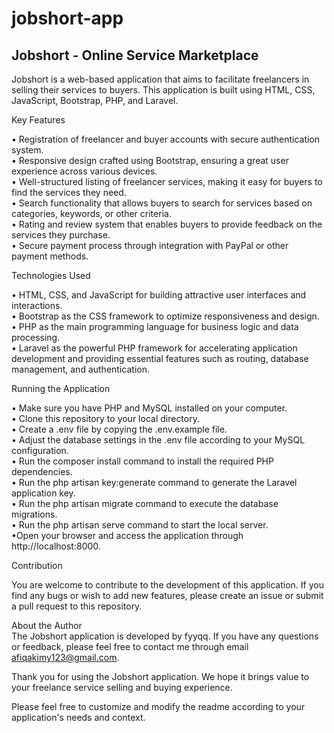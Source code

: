 # jobshort-app

## Jobshort - Online Service Marketplace

Jobshort is a web-based application that aims to facilitate freelancers in selling their services to buyers. This application is built using HTML, CSS, JavaScript, Bootstrap, PHP, and Laravel.

Key Features<br/>

• Registration of freelancer and buyer accounts with secure authentication system.<br/>
• Responsive design crafted using Bootstrap, ensuring a great user experience across various devices.<br/>
• Well-structured listing of freelancer services, making it easy for buyers to find the services they need.<br/>
• Search functionality that allows buyers to search for services based on categories, keywords, or other criteria.<br/>
• Rating and review system that enables buyers to provide feedback on the services they purchase.<br/>
• Secure payment process through integration with PayPal or other payment methods.<br/>

Technologies Used<br/>

• HTML, CSS, and JavaScript for building attractive user interfaces and interactions.<br/>
• Bootstrap as the CSS framework to optimize responsiveness and design.<br/>
• PHP as the main programming language for business logic and data processing.<br/>
• Laravel as the powerful PHP framework for accelerating application development and providing essential features such as routing, database management, and authentication.<br/>

Running the Application<br/>

• Make sure you have PHP and MySQL installed on your computer.<br/>
• Clone this repository to your local directory.<br/>
• Create a .env file by copying the .env.example file.<br/>
• Adjust the database settings in the .env file according to your MySQL configuration.<br/>
• Run the composer install command to install the required PHP dependencies.<br/>
• Run the php artisan key:generate command to generate the Laravel application key.<br/>
• Run the php artisan migrate command to execute the database migrations.<br/>
• Run the php artisan serve command to start the local server.<br/>
•Open your browser and access the application through http://localhost:8000.<br/>

Contribution<br/>

You are welcome to contribute to the development of this application. If you find any bugs or wish to add new features, please create an issue or submit a pull request to this repository.<br/>

About the Author<br/>
The Jobshort application is developed by fyyqq. If you have any questions or feedback, please feel free to contact me through email afiqakimy123@gmail.com.<br/>

Thank you for using the Jobshort application. We hope it brings value to your freelance service selling and buying experience.<br/>

Please feel free to customize and modify the readme according to your application's needs and context.
